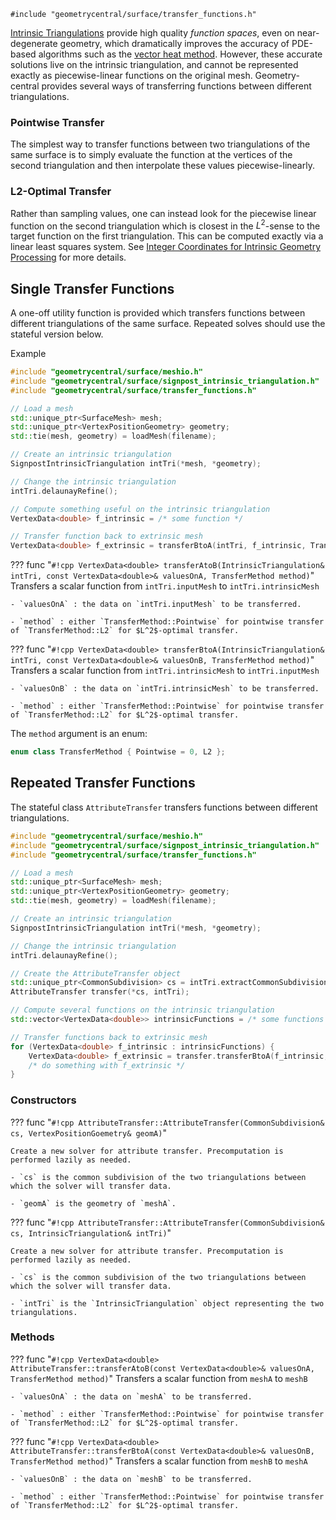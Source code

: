 `#include "geometrycentral/surface/transfer_functions.h"`

[Intrinsic Triangulations](/surface/intrinsic_triangulations/basics) provide high quality _function spaces_, even on near-degenerate geometry, which dramatically improves the accuracy of PDE-based algorithms such as the [vector heat method](/surface/algorithms/vector_heat_method). However, these accurate solutions live on the intrinsic triangulation, and cannot be represented exactly as piecewise-linear functions on the original mesh. Geometry-central provides several ways of transferring functions between different triangulations.

### Pointwise Transfer
The simplest way to transfer functions between two triangulations of the same surface is to simply evaluate the function at the vertices of the second triangulation and then interpolate these values piecewise-linearly.

### L2-Optimal Transfer
Rather than sampling values, one can instead look for the piecewise linear function on the second triangulation which is closest in the $L^2$-sense to the target function on the first triangulation. This can be computed exactly via a linear least squares system. See [Integer Coordinates for Intrinsic Geometry Processing](https://arxiv.org/pdf/2106.00220.pdf) for more details.

## Single Transfer Functions
A one-off utility function is provided which transfers functions between different triangulations of the same surface.
Repeated solves should use the stateful version below.

Example
```cpp
#include "geometrycentral/surface/meshio.h"
#include "geometrycentral/surface/signpost_intrinsic_triangulation.h"
#include "geometrycentral/surface/transfer_functions.h"

// Load a mesh
std::unique_ptr<SurfaceMesh> mesh;
std::unique_ptr<VertexPositionGeometry> geometry;
std::tie(mesh, geometry) = loadMesh(filename);

// Create an intrinsic triangulation
SignpostIntrinsicTriangulation intTri(*mesh, *geometry);

// Change the intrinsic triangulation
intTri.delaunayRefine();

// Compute something useful on the intrinsic triangulation
VertexData<double> f_intrinsic = /* some function */

// Transfer function back to extrinsic mesh
VertexData<double> f_extrinsic = transferBtoA(intTri, f_intrinsic, TransferMethod::L2);
```

??? func "`#!cpp VertexData<double> transferAtoB(IntrinsicTriangulation& intTri, const VertexData<double>& valuesOnA, TransferMethod method)`"
    Transfers a scalar function from `intTri.inputMesh` to `intTri.intrinsicMesh`
    
    - `valuesOnA` : the data on `intTri.inputMesh` to be transferred.
    
    - `method` : either `TransferMethod::Pointwise` for pointwise transfer of `TransferMethod::L2` for $L^2$-optimal transfer.

??? func "`#!cpp VertexData<double> transferBtoA(IntrinsicTriangulation& intTri, const VertexData<double>& valuesOnB, TransferMethod method)`"
    Transfers a scalar function from `intTri.intrinsicMesh` to `intTri.inputMesh`
    
    - `valuesOnB` : the data on `intTri.intrinsicMesh` to be transferred.
    
    - `method` : either `TransferMethod::Pointwise` for pointwise transfer of `TransferMethod::L2` for $L^2$-optimal transfer.
    

The `method` argument is an enum:
```cpp
enum class TransferMethod { Pointwise = 0, L2 };
```
    
    
## Repeated Transfer Functions

The stateful class `AttributeTransfer` transfers functions between different triangulations.

```cpp
#include "geometrycentral/surface/meshio.h"
#include "geometrycentral/surface/signpost_intrinsic_triangulation.h"
#include "geometrycentral/surface/transfer_functions.h"

// Load a mesh
std::unique_ptr<SurfaceMesh> mesh;
std::unique_ptr<VertexPositionGeometry> geometry;
std::tie(mesh, geometry) = loadMesh(filename);

// Create an intrinsic triangulation
SignpostIntrinsicTriangulation intTri(*mesh, *geometry);

// Change the intrinsic triangulation
intTri.delaunayRefine();

// Create the AttributeTransfer object
std::unique_ptr<CommonSubdivision> cs = intTri.extractCommonSubdivision();
AttributeTransfer transfer(*cs, intTri);

// Compute several functions on the intrinsic triangulation
std::vector<VertexData<double>> intrinsicFunctions = /* some functions */

// Transfer functions back to extrinsic mesh
for (VertexData<double> f_intrinsic : intrinsicFunctions) {
    VertexData<double> f_extrinsic = transfer.transferBtoA(f_intrinsic, TransferMethod::L2);
    /* do something with f_extrinsic */
}

```

### Constructors

??? func "`#!cpp AttributeTransfer::AttributeTransfer(CommonSubdivision& cs, VertexPositionGoemetry& geomA)`"

    Create a new solver for attribute transfer. Precomputation is performed lazily as needed.
    
    - `cs` is the common subdivision of the two triangulations between which the solver will transfer data.
    
    - `geomA` is the geometry of `meshA`.
    
??? func "`#!cpp AttributeTransfer::AttributeTransfer(CommonSubdivision& cs, IntrinsicTriangulation& intTri)`"

    Create a new solver for attribute transfer. Precomputation is performed lazily as needed.
    
    - `cs` is the common subdivision of the two triangulations between which the solver will transfer data.
    
    - `intTri` is the `IntrinsicTriangulation` object representing the two triangulations.
    
### Methods
??? func "`#!cpp VertexData<double> AttributeTransfer::transferAtoB(const VertexData<double>& valuesOnA, TransferMethod method)`"
    Transfers a scalar function from `meshA` to `meshB`
    
    - `valuesOnA` : the data on `meshA` to be transferred.
    
    - `method` : either `TransferMethod::Pointwise` for pointwise transfer of `TransferMethod::L2` for $L^2$-optimal transfer.

??? func "`#!cpp VertexData<double> AttributeTransfer::transferBtoA(const VertexData<double>& valuesOnB, TransferMethod method)`"
    Transfers a scalar function from `meshB` to `meshA`
    
    - `valuesOnB` : the data on `meshB` to be transferred.
    
    - `method` : either `TransferMethod::Pointwise` for pointwise transfer of `TransferMethod::L2` for $L^2$-optimal transfer.
